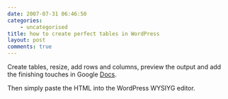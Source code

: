 ```yaml
---
date: 2007-07-31 06:46:50
categories:
    - uncategorised
title: how to create perfect tables in WordPress
layout: post
comments: true
---
```

Create tables, resize, add rows and columns, preview the output and add
the finishing touches in Google [Docs](http://docs.google.com/).

Then simply paste the HTML into the WordPress WYSIYG editor.
